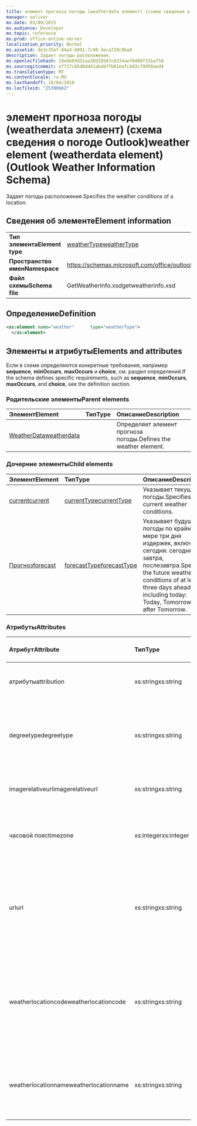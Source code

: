 ```yaml
---
title: элемент прогноза погоды (weatherdata элемент) (схема сведения о погоде Outlook)
manager: soliver
ms.date: 03/09/2015
ms.audience: Developer
ms.topic: reference
ms.prod: office-online-server
localization_priority: Normal
ms.assetid: de3c35ef-84a3-b991-7c98-3eca720c9ba0
description: Задает погоды расположения.
ms.openlocfilehash: 19e6669d51aa38d10587c6334aef0409f31baf58
ms.sourcegitcommit: ef717c65d8dd41ababffb01eafc443c79950aed4
ms.translationtype: MT
ms.contentlocale: ru-RU
ms.lasthandoff: 10/04/2018
ms.locfileid: "25390662"
---
```

# <a name="weather-element-weatherdata-element-outlook-weather-information-schema"></a><span data-ttu-id="0db8b-103">элемент прогноза погоды (weatherdata элемент) (схема сведения о погоде Outlook)</span><span class="sxs-lookup"><span data-stu-id="0db8b-103">weather element (weatherdata element) (Outlook Weather Information Schema)</span></span>

<span data-ttu-id="0db8b-104">Задает погоды расположения.</span><span class="sxs-lookup"><span data-stu-id="0db8b-104">Specifies the weather conditions of a location.</span></span>
  
## <a name="element-information"></a><span data-ttu-id="0db8b-105">Сведения об элементе</span><span class="sxs-lookup"><span data-stu-id="0db8b-105">Element information</span></span>

|||
|:-----|:-----|
|<span data-ttu-id="0db8b-106">**Тип элемента**</span><span class="sxs-lookup"><span data-stu-id="0db8b-106">**Element type**</span></span> <br/> |[<span data-ttu-id="0db8b-107">weatherType</span><span class="sxs-lookup"><span data-stu-id="0db8b-107">weatherType</span></span>](weathertype-complextype-outlook-weather-information-schema.md) <br/> |
|<span data-ttu-id="0db8b-108">**Пространство имен**</span><span class="sxs-lookup"><span data-stu-id="0db8b-108">**Namespace**</span></span> <br/> |https://schemas.microsoft.com/office/outlook/15/getweatherinfo.xsd  <br/> |
|<span data-ttu-id="0db8b-109">**Файл схемы**</span><span class="sxs-lookup"><span data-stu-id="0db8b-109">**Schema file**</span></span> <br/> |<span data-ttu-id="0db8b-110">GetWeatherInfo.xsd</span><span class="sxs-lookup"><span data-stu-id="0db8b-110">getweatherinfo.xsd</span></span>  <br/> |
   
## <a name="definition"></a><span data-ttu-id="0db8b-111">Определение</span><span class="sxs-lookup"><span data-stu-id="0db8b-111">Definition</span></span>

```XML
<xs:element name="weather"      type="weatherType">
  </xs:element>  

```

## <a name="elements-and-attributes"></a><span data-ttu-id="0db8b-112">Элементы и атрибуты</span><span class="sxs-lookup"><span data-stu-id="0db8b-112">Elements and attributes</span></span>

<span data-ttu-id="0db8b-113">Если в схеме определяются конкретные требования, например **sequence**, **minOccurs**, **maxOccurs** и **choice**, см. раздел определений.</span><span class="sxs-lookup"><span data-stu-id="0db8b-113">If the schema defines specific requirements, such as **sequence**, **minOccurs**, **maxOccurs**, and **choice**, see the definition section.</span></span> 
  
### <a name="parent-elements"></a><span data-ttu-id="0db8b-114">Родительские элементы</span><span class="sxs-lookup"><span data-stu-id="0db8b-114">Parent elements</span></span>

|<span data-ttu-id="0db8b-115">**Элемент**</span><span class="sxs-lookup"><span data-stu-id="0db8b-115">**Element**</span></span>|<span data-ttu-id="0db8b-116">**Тип**</span><span class="sxs-lookup"><span data-stu-id="0db8b-116">**Type**</span></span>|<span data-ttu-id="0db8b-117">**Описание**</span><span class="sxs-lookup"><span data-stu-id="0db8b-117">**Description**</span></span>|
|:-----|:-----|:-----|
|[<span data-ttu-id="0db8b-118">WeatherData</span><span class="sxs-lookup"><span data-stu-id="0db8b-118">weatherdata</span></span>](weatherdata-element-outlook-weather-information-schema.md) <br/> ||<span data-ttu-id="0db8b-119">Определяет элемент прогноза погоды.</span><span class="sxs-lookup"><span data-stu-id="0db8b-119">Defines the weather element.</span></span>  <br/> |
   
### <a name="child-elements"></a><span data-ttu-id="0db8b-120">Дочерние элементы</span><span class="sxs-lookup"><span data-stu-id="0db8b-120">Child elements</span></span>

|<span data-ttu-id="0db8b-121">**Элемент**</span><span class="sxs-lookup"><span data-stu-id="0db8b-121">**Element**</span></span>|<span data-ttu-id="0db8b-122">**Тип**</span><span class="sxs-lookup"><span data-stu-id="0db8b-122">**Type**</span></span>|<span data-ttu-id="0db8b-123">**Описание**</span><span class="sxs-lookup"><span data-stu-id="0db8b-123">**Description**</span></span>|
|:-----|:-----|:-----|
|[<span data-ttu-id="0db8b-124">current</span><span class="sxs-lookup"><span data-stu-id="0db8b-124">current</span></span>](current-element-weathertype-complextypeoutlook-weather-information-schema.md) <br/> |[<span data-ttu-id="0db8b-125">currentType</span><span class="sxs-lookup"><span data-stu-id="0db8b-125">currentType</span></span>](currenttype-complextype-outlook-weather-information-schema.md) <br/> |<span data-ttu-id="0db8b-126">Указывает текущий погоды.</span><span class="sxs-lookup"><span data-stu-id="0db8b-126">Specifies the current weather conditions.</span></span>  <br/> |
|[<span data-ttu-id="0db8b-127">Прогноз</span><span class="sxs-lookup"><span data-stu-id="0db8b-127">forecast</span></span>](forecast-element-weathertype-complextypeoutlook-weather-information-schema.md) <br/> |[<span data-ttu-id="0db8b-128">forecastType</span><span class="sxs-lookup"><span data-stu-id="0db8b-128">forecastType</span></span>](forecasttype-complextype-outlook-weather-information-schema.md) <br/> |<span data-ttu-id="0db8b-129">Указывает будущих погоды по крайней мере три дня издержек, включая сегодня: сегодня, завтра, послезавтра.</span><span class="sxs-lookup"><span data-stu-id="0db8b-129">Specifies the future weather conditions of at least three days ahead including today: Today, Tomorrow, Day after Tomorrow.</span></span>  <br/> |
   
### <a name="attributes"></a><span data-ttu-id="0db8b-130">Атрибуты</span><span class="sxs-lookup"><span data-stu-id="0db8b-130">Attributes</span></span>

|<span data-ttu-id="0db8b-131">**Атрибут**</span><span class="sxs-lookup"><span data-stu-id="0db8b-131">**Attribute**</span></span>|<span data-ttu-id="0db8b-132">**Тип**</span><span class="sxs-lookup"><span data-stu-id="0db8b-132">**Type**</span></span>|<span data-ttu-id="0db8b-133">**Обязательный**</span><span class="sxs-lookup"><span data-stu-id="0db8b-133">**Required**</span></span>|<span data-ttu-id="0db8b-134">**Описание**</span><span class="sxs-lookup"><span data-stu-id="0db8b-134">**Description**</span></span>|<span data-ttu-id="0db8b-135">**Возможные значения**</span><span class="sxs-lookup"><span data-stu-id="0db8b-135">**Possible values**</span></span>|
|:-----|:-----|:-----|:-----|:-----|
|<span data-ttu-id="0db8b-136">атрибуты</span><span class="sxs-lookup"><span data-stu-id="0db8b-136">attribution</span></span>  <br/> |<span data-ttu-id="0db8b-137">xs:string</span><span class="sxs-lookup"><span data-stu-id="0db8b-137">xs:string</span></span>  <br/> |<span data-ttu-id="0db8b-138">Обязательный</span><span class="sxs-lookup"><span data-stu-id="0db8b-138">required</span></span>  <br/> |<span data-ttu-id="0db8b-139">Указывает источник сведений о погоде.</span><span class="sxs-lookup"><span data-stu-id="0db8b-139">Specifies the source of the weather information.</span></span>  <br/> |<span data-ttu-id="0db8b-140">Значения типа xs: String</span><span class="sxs-lookup"><span data-stu-id="0db8b-140">A value of the type xs:string</span></span>  <br/> |
|<span data-ttu-id="0db8b-141">degreetype</span><span class="sxs-lookup"><span data-stu-id="0db8b-141">degreetype</span></span>  <br/> |<span data-ttu-id="0db8b-142">xs:string</span><span class="sxs-lookup"><span data-stu-id="0db8b-142">xs:string</span></span>  <br/> |<span data-ttu-id="0db8b-143">Обязательный</span><span class="sxs-lookup"><span data-stu-id="0db8b-143">required</span></span>  <br/> |<span data-ttu-id="0db8b-144">Определяет единицу измерения для температуры расположения, например градусы Цельсия.</span><span class="sxs-lookup"><span data-stu-id="0db8b-144">Specifies the unit for the temperature of the location for example, Celsius.</span></span>  <br/> |<span data-ttu-id="0db8b-145">C, F</span><span class="sxs-lookup"><span data-stu-id="0db8b-145">C, F</span></span>  <br/> |
|<span data-ttu-id="0db8b-146">imagerelativeurl</span><span class="sxs-lookup"><span data-stu-id="0db8b-146">imagerelativeurl</span></span>  <br/> |<span data-ttu-id="0db8b-147">xs:string</span><span class="sxs-lookup"><span data-stu-id="0db8b-147">xs:string</span></span>  <br/> |<span data-ttu-id="0db8b-148">Обязательный</span><span class="sxs-lookup"><span data-stu-id="0db8b-148">required</span></span>  <br/> |<span data-ttu-id="0db8b-149">URL-адрес изображения для расположения.</span><span class="sxs-lookup"><span data-stu-id="0db8b-149">Specifies the URL of the image for the location.</span></span>  <br/> |<span data-ttu-id="0db8b-150">Значения типа xs: String</span><span class="sxs-lookup"><span data-stu-id="0db8b-150">A value of the type xs:string</span></span>  <br/> |
|<span data-ttu-id="0db8b-151">часовой пояс</span><span class="sxs-lookup"><span data-stu-id="0db8b-151">timezone</span></span>  <br/> |<span data-ttu-id="0db8b-152">xs:integer</span><span class="sxs-lookup"><span data-stu-id="0db8b-152">xs:integer</span></span>  <br/> |<span data-ttu-id="0db8b-153">Обязательный</span><span class="sxs-lookup"><span data-stu-id="0db8b-153">required</span></span>  <br/> |<span data-ttu-id="0db8b-154">Задает смещение GMT.</span><span class="sxs-lookup"><span data-stu-id="0db8b-154">Specifies the GMT offset.</span></span>  <br/> |<span data-ttu-id="0db8b-155">Значение в диапазоне от -11 и 12 включительно</span><span class="sxs-lookup"><span data-stu-id="0db8b-155">A value between -11 and 12 inclusive</span></span>  <br/> |
|<span data-ttu-id="0db8b-156">url</span><span class="sxs-lookup"><span data-stu-id="0db8b-156">url</span></span>  <br/> |<span data-ttu-id="0db8b-157">xs:string</span><span class="sxs-lookup"><span data-stu-id="0db8b-157">xs:string</span></span>  <br/> |<span data-ttu-id="0db8b-158">Обязательный</span><span class="sxs-lookup"><span data-stu-id="0db8b-158">required</span></span>  <br/> |<span data-ttu-id="0db8b-159">Задает URL-адрес для веб-страницы, которая содержит информацию о погоде для заданного расположения службы прогноза погоды.</span><span class="sxs-lookup"><span data-stu-id="0db8b-159">Specifies the URL for the web page of the weather service that contains weather information for the specified location.</span></span>  <br/> |<span data-ttu-id="0db8b-160">Значения типа xs: String</span><span class="sxs-lookup"><span data-stu-id="0db8b-160">A value of the type xs:string</span></span>  <br/> |
|<span data-ttu-id="0db8b-161">weatherlocationcode</span><span class="sxs-lookup"><span data-stu-id="0db8b-161">weatherlocationcode</span></span>  <br/> |<span data-ttu-id="0db8b-162">xs:string</span><span class="sxs-lookup"><span data-stu-id="0db8b-162">xs:string</span></span>  <br/> |<span data-ttu-id="0db8b-163">Обязательный</span><span class="sxs-lookup"><span data-stu-id="0db8b-163">required</span></span>  <br/> |<span data-ttu-id="0db8b-164">Указывает код, который связан с расположением, используемых для различения нескольких расположения, с одинаковыми именами.</span><span class="sxs-lookup"><span data-stu-id="0db8b-164">Specifies the code that is associated with the location used to distinguish multiple location that have the same name.</span></span>  <br/> |<span data-ttu-id="0db8b-165">Значения типа xs: String</span><span class="sxs-lookup"><span data-stu-id="0db8b-165">A value of the type xs:string</span></span>  <br/> |
|<span data-ttu-id="0db8b-166">weatherlocationname</span><span class="sxs-lookup"><span data-stu-id="0db8b-166">weatherlocationname</span></span>  <br/> |<span data-ttu-id="0db8b-167">xs:string</span><span class="sxs-lookup"><span data-stu-id="0db8b-167">xs:string</span></span>  <br/> |<span data-ttu-id="0db8b-168">Обязательный</span><span class="sxs-lookup"><span data-stu-id="0db8b-168">required</span></span>  <br/> |<span data-ttu-id="0db8b-169">Указывает имя расположения, которое отображается в элементе управления раскрывающегося списка.</span><span class="sxs-lookup"><span data-stu-id="0db8b-169">Specifies the name of the location that appears in the drop-down control.</span></span>  <br/> |<span data-ttu-id="0db8b-170">Значения типа xs: String</span><span class="sxs-lookup"><span data-stu-id="0db8b-170">A value of the type xs:string</span></span>  <br/> |
   

